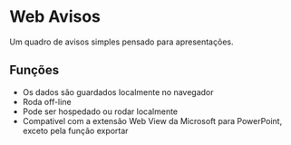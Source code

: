 # Web Avisos
Um quadro de avisos simples pensado para apresentações.

## Funções
- Os dados são guardados localmente no navegador
- Roda off-line
- Pode ser hospedado ou rodar localmente
- Compativel com a extensão Web View da Microsoft para PowerPoint, exceto pela função exportar
